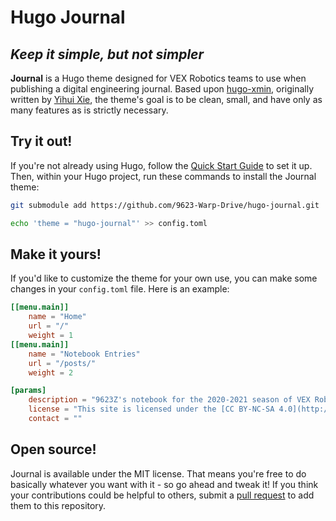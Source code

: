 # Hugo Journal

## _Keep it simple, but not simpler_

**Journal** is a Hugo theme designed for VEX Robotics teams to use when publishing a digital engineering journal. Based upon [hugo-xmin](https://github.com/yihui/hugo-xmin), originally written by [Yihui Xie](https://yihui.name), the theme's goal is to be clean, small, and have only as many features as is strictly necessary.



## Try it out!

If you're not already using Hugo, follow the [Quick Start Guide](https://gohugo.io/getting-started/quick-start/) to set it up. Then, within your Hugo project, run these commands to install the Journal theme:

```bash
git submodule add https://github.com/9623-Warp-Drive/hugo-journal.git

echo 'theme = "hugo-journal"' >> config.toml
```



## Make it yours!

If you'd like to customize the theme for your own use, you can make some changes in your `config.toml` file. Here is an example:

```toml
[[menu.main]]
    name = "Home"
    url = "/"
    weight = 1
[[menu.main]]
    name = "Notebook Entries"
    url = "/posts/"
    weight = 2

[params]
    description = "9623Z's notebook for the 2020-2021 season of VEX Robotics Competition - Change Up."
    license = "This site is licensed under the [CC BY-NC-SA 4.0](http://creativecommons.org/licenses/by-nc-sa/4.0/) license."
    contact = ""
```



## Open source!

Journal is available under the MIT license. That means you're free to do basically whatever you want with it - so go ahead and tweak it! If you think your contributions could be helpful to others, submit a [pull request](https://github.com/9623-Warp-Drive/hugo-journal/pulls) to add them to this repository.